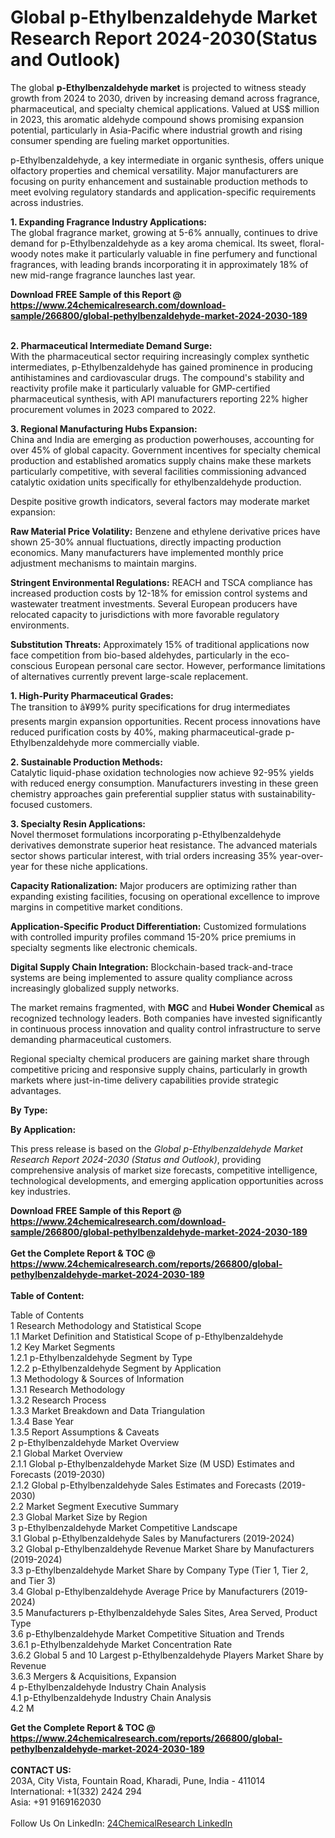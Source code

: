 <h1>Global p-Ethylbenzaldehyde Market Research Report 2024-2030(Status and Outlook)</h1><p>The global <strong>p-Ethylbenzaldehyde market</strong> is projected to witness steady growth from 2024 to 2030, driven by increasing demand across fragrance, pharmaceutical, and specialty chemical applications. Valued at US$ million in 2023, this aromatic aldehyde compound shows promising expansion potential, particularly in Asia-Pacific where industrial growth and rising consumer spending are fueling market opportunities.</p><p>p-Ethylbenzaldehyde, a key intermediate in organic synthesis, offers unique olfactory properties and chemical versatility. Major manufacturers are focusing on purity enhancement and sustainable production methods to meet evolving regulatory standards and application-specific requirements across industries.</p><p><strong>1. Expanding Fragrance Industry Applications:</strong><br>
The global fragrance market, growing at 5-6% annually, continues to drive demand for p-Ethylbenzaldehyde as a key aroma chemical. Its sweet, floral-woody notes make it particularly valuable in fine perfumery and functional fragrances, with leading brands incorporating it in approximately 18% of new mid-range fragrance launches last year.</p><div><b>Download FREE Sample of this Report @ 
            <a href="https://www.24chemicalresearch.com/download-sample/266800/global-pethylbenzaldehyde-market-2024-2030-189">
            https://www.24chemicalresearch.com/download-sample/266800/global-pethylbenzaldehyde-market-2024-2030-189</a></b></div><br><p><strong>2. Pharmaceutical Intermediate Demand Surge:</strong><br>
With the pharmaceutical sector requiring increasingly complex synthetic intermediates, p-Ethylbenzaldehyde has gained prominence in producing antihistamines and cardiovascular drugs. The compound's stability and reactivity profile make it particularly valuable for GMP-certified pharmaceutical synthesis, with API manufacturers reporting 22% higher procurement volumes in 2023 compared to 2022.</p><p><strong>3. Regional Manufacturing Hubs Expansion:</strong><br>
China and India are emerging as production powerhouses, accounting for over 45% of global capacity. Government incentives for specialty chemical production and established aromatics supply chains make these markets particularly competitive, with several facilities commissioning advanced catalytic oxidation units specifically for ethylbenzaldehyde production.</p><p>Despite positive growth indicators, several factors may moderate market expansion:</p><p><strong>Raw Material Price Volatility:</strong> Benzene and ethylene derivative prices have shown 25-30% annual fluctuations, directly impacting production economics. Many manufacturers have implemented monthly price adjustment mechanisms to maintain margins.</p><p><strong>Stringent Environmental Regulations:</strong> REACH and TSCA compliance has increased production costs by 12-18% for emission control systems and wastewater treatment investments. Several European producers have relocated capacity to jurisdictions with more favorable regulatory environments.</p><p><strong>Substitution Threats:</strong> Approximately 15% of traditional applications now face competition from bio-based aldehydes, particularly in the eco-conscious European personal care sector. However, performance limitations of alternatives currently prevent large-scale replacement.</p><p><strong>1. High-Purity Pharmaceutical Grades:</strong><br>
The transition to â¥99% purity specifications for drug intermediates presents margin expansion opportunities. Recent process innovations have reduced purification costs by 40%, making pharmaceutical-grade p-Ethylbenzaldehyde more commercially viable.</p><p><strong>2. Sustainable Production Methods:</strong><br>
Catalytic liquid-phase oxidation technologies now achieve 92-95% yields with reduced energy consumption. Manufacturers investing in these green chemistry approaches gain preferential supplier status with sustainability-focused customers.</p><p><strong>3. Specialty Resin Applications:</strong><br>
Novel thermoset formulations incorporating p-Ethylbenzaldehyde derivatives demonstrate superior heat resistance. The advanced materials sector shows particular interest, with trial orders increasing 35% year-over-year for these niche applications.</p><p><strong>Capacity Rationalization:</strong> Major producers are optimizing rather than expanding existing facilities, focusing on operational excellence to improve margins in competitive market conditions.</p><p><strong>Application-Specific Product Differentiation:</strong> Customized formulations with controlled impurity profiles command 15-20% price premiums in specialty segments like electronic chemicals.</p><p><strong>Digital Supply Chain Integration:</strong> Blockchain-based track-and-trace systems are being implemented to assure quality compliance across increasingly globalized supply networks.</p><p>The market remains fragmented, with <strong>MGC</strong> and <strong>Hubei Wonder Chemical</strong> as recognized technology leaders. Both companies have invested significantly in continuous process innovation and quality control infrastructure to serve demanding pharmaceutical customers.</p><p>Regional specialty chemical producers are gaining market share through competitive pricing and responsive supply chains, particularly in growth markets where just-in-time delivery capabilities provide strategic advantages.</p><p><strong>By Type:</strong></p><p><strong>By Application:</strong></p><p>This press release is based on the <em>Global p-Ethylbenzaldehyde Market Research Report 2024-2030 (Status and Outlook)</em>, providing comprehensive analysis of market size forecasts, competitive intelligence, technological developments, and emerging application opportunities across key industries.</p><div><b>Download FREE Sample of this Report @ 
            <a href="https://www.24chemicalresearch.com/download-sample/266800/global-pethylbenzaldehyde-market-2024-2030-189">
            https://www.24chemicalresearch.com/download-sample/266800/global-pethylbenzaldehyde-market-2024-2030-189</a></b></div><br><div><b>Get the Complete Report & TOC @ 
            <a href="https://www.24chemicalresearch.com/reports/266800/global-pethylbenzaldehyde-market-2024-2030-189">
            https://www.24chemicalresearch.com/reports/266800/global-pethylbenzaldehyde-market-2024-2030-189</a></b></div><br>
            <b>Table of Content:</b><p>Table of Contents<br />
1 Research Methodology and Statistical Scope<br />
1.1 Market Definition and Statistical Scope of p-Ethylbenzaldehyde<br />
1.2 Key Market Segments<br />
1.2.1 p-Ethylbenzaldehyde Segment by Type<br />
1.2.2 p-Ethylbenzaldehyde Segment by Application<br />
1.3 Methodology & Sources of Information<br />
1.3.1 Research Methodology<br />
1.3.2 Research Process<br />
1.3.3 Market Breakdown and Data Triangulation<br />
1.3.4 Base Year<br />
1.3.5 Report Assumptions & Caveats<br />
2 p-Ethylbenzaldehyde Market Overview<br />
2.1 Global Market Overview<br />
2.1.1 Global p-Ethylbenzaldehyde Market Size (M USD) Estimates and Forecasts (2019-2030)<br />
2.1.2 Global p-Ethylbenzaldehyde Sales Estimates and Forecasts (2019-2030)<br />
2.2 Market Segment Executive Summary<br />
2.3 Global Market Size by Region<br />
3 p-Ethylbenzaldehyde Market Competitive Landscape<br />
3.1 Global p-Ethylbenzaldehyde Sales by Manufacturers (2019-2024)<br />
3.2 Global p-Ethylbenzaldehyde Revenue Market Share by Manufacturers (2019-2024)<br />
3.3 p-Ethylbenzaldehyde Market Share by Company Type (Tier 1, Tier 2, and Tier 3)<br />
3.4 Global p-Ethylbenzaldehyde Average Price by Manufacturers (2019-2024)<br />
3.5 Manufacturers p-Ethylbenzaldehyde Sales Sites, Area Served, Product Type<br />
3.6 p-Ethylbenzaldehyde Market Competitive Situation and Trends<br />
3.6.1 p-Ethylbenzaldehyde Market Concentration Rate<br />
3.6.2 Global 5 and 10 Largest p-Ethylbenzaldehyde Players Market Share by Revenue<br />
3.6.3 Mergers & Acquisitions, Expansion<br />
4 p-Ethylbenzaldehyde Industry Chain Analysis<br />
4.1 p-Ethylbenzaldehyde Industry Chain Analysis<br />
4.2 M</p><div><b>Get the Complete Report & TOC @ 
            <a href="https://www.24chemicalresearch.com/reports/266800/global-pethylbenzaldehyde-market-2024-2030-189">
            https://www.24chemicalresearch.com/reports/266800/global-pethylbenzaldehyde-market-2024-2030-189</a></b></div><br><b>CONTACT US:</b><br>
            203A, City Vista, Fountain Road, Kharadi, Pune, India - 411014<br>
            International: +1(332) 2424 294<br>
            Asia: +91 9169162030 <br><br>
            Follow Us On LinkedIn: <a href="https://www.linkedin.com/company/24chemicalresearch/">24ChemicalResearch LinkedIn</a>